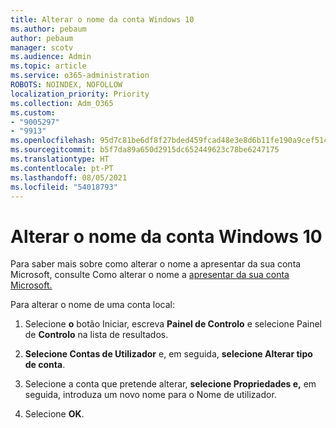 ```yaml
---
title: Alterar o nome da conta Windows 10
ms.author: pebaum
author: pebaum
manager: scotv
ms.audience: Admin
ms.topic: article
ms.service: o365-administration
ROBOTS: NOINDEX, NOFOLLOW
localization_priority: Priority
ms.collection: Adm_O365
ms.custom:
- "9005297"
- "9913"
ms.openlocfilehash: 95d7c81be6df8f27bded459fcad48e3e8d6b11fe190a9cef514fee1ba8e93cb4
ms.sourcegitcommit: b5f7da89a650d2915dc652449623c78be6247175
ms.translationtype: HT
ms.contentlocale: pt-PT
ms.lasthandoff: 08/05/2021
ms.locfileid: "54018793"
---
```

# <a name="change-account-name-in-windows-10"></a>Alterar o nome da conta Windows 10

Para saber mais sobre como alterar o nome a apresentar da sua conta Microsoft, consulte Como alterar o nome a [apresentar da sua conta Microsoft.](https://support.microsoft.com/account-billing/how-to-change-your-microsoft-account-display-name-917b1d70-5915-d04e-243a-a618f96ef1d5)

Para alterar o nome de uma conta local:

1. Selecione **o** botão Iniciar, escreva **Painel de Controlo** e selecione Painel de **Controlo** na lista de resultados.

1. **Selecione Contas de Utilizador** e, em seguida, **selecione Alterar tipo de conta**.

1. Selecione a conta que pretende alterar, **selecione Propriedades e,** em seguida, introduza um novo nome para o Nome de utilizador.

1. Selecione **OK**.
